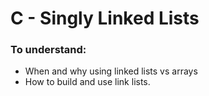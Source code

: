 C - Singly Linked Lists
=======================

### To understand: 

* When and why using linked lists vs arrays
* How to build and use link lists.
